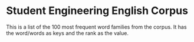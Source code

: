# Student Engineering English Corpus

This is a list of the 100 most frequent word families from the corpus. It has
the word/words as keys and the rank as the value.
